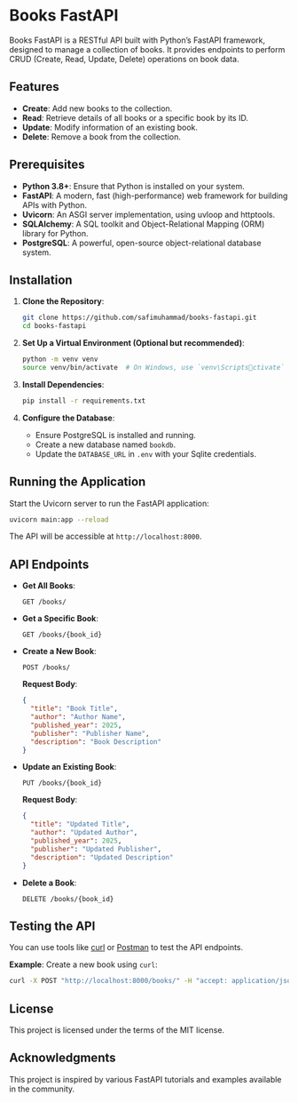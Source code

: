 
# Books FastAPI

Books FastAPI is a RESTful API built with Python’s FastAPI framework, designed to manage a collection of books. It provides endpoints to perform CRUD (Create, Read, Update, Delete) operations on book data.

## Features
- **Create**: Add new books to the collection.
- **Read**: Retrieve details of all books or a specific book by its ID.
- **Update**: Modify information of an existing book.
- **Delete**: Remove a book from the collection.

## Prerequisites
- **Python 3.8+**: Ensure that Python is installed on your system.
- **FastAPI**: A modern, fast (high-performance) web framework for building APIs with Python.
- **Uvicorn**: An ASGI server implementation, using uvloop and httptools.
- **SQLAlchemy**: A SQL toolkit and Object-Relational Mapping (ORM) library for Python.
- **PostgreSQL**: A powerful, open-source object-relational database system.

## Installation
1. **Clone the Repository**:
    ```bash
    git clone https://github.com/safimuhammad/books-fastapi.git
    cd books-fastapi
    ```

2. **Set Up a Virtual Environment (Optional but recommended)**:
    ```bash
    python -m venv venv
    source venv/bin/activate  # On Windows, use `venv\Scriptsctivate`
    ```

3. **Install Dependencies**:
    ```bash
    pip install -r requirements.txt
    ```

4. **Configure the Database**:
    - Ensure PostgreSQL is installed and running.
    - Create a new database named `bookdb`.
    - Update the `DATABASE_URL` in `.env` with your Sqlite credentials.



## Running the Application
Start the Uvicorn server to run the FastAPI application:
```bash
uvicorn main:app --reload
```
The API will be accessible at `http://localhost:8000`.

## API Endpoints
- **Get All Books**:
    ```http
    GET /books/
    ```

- **Get a Specific Book**:
    ```http
    GET /books/{book_id}
    ```

- **Create a New Book**:
    ```http
    POST /books/
    ```
    **Request Body**:
    ```json
    {
      "title": "Book Title",
      "author": "Author Name",
      "published_year": 2025,
      "publisher": "Publisher Name",
      "description": "Book Description"
    }
    ```

- **Update an Existing Book**:
    ```http
    PUT /books/{book_id}
    ```
    **Request Body**:
    ```json
    {
      "title": "Updated Title",
      "author": "Updated Author",
      "published_year": 2025,
      "publisher": "Updated Publisher",
      "description": "Updated Description"
    }
    ```

- **Delete a Book**:
    ```http
    DELETE /books/{book_id}
    ```

## Testing the API
You can use tools like [curl](https://curl.se/) or [Postman](https://www.postman.com/) to test the API endpoints.

**Example**: Create a new book using `curl`:
```bash
curl -X POST "http://localhost:8000/books/" -H "accept: application/json" -H "Content-Type: application/json" -d '{"title":"The Lord of the Rings", "author": "J.R.R. Tolkien", "published_year": 1954, "publisher": "George Allen & Unwin", "description": "An epic fantasy novel."}'
```

## License
This project is licensed under the terms of the MIT license.

## Acknowledgments
This project is inspired by various FastAPI tutorials and examples available in the community.
